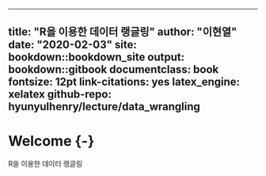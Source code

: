 
--- 
title: "R을 이용한 데이터 랭글링"
author: "이현열"
date: "2020-02-03"
site: bookdown::bookdown_site
output: bookdown::gitbook
documentclass: book
fontsize: 12pt
link-citations: yes
latex_engine: xelatex
github-repo: hyunyulhenry/lecture/data_wrangling
---

# Welcome {-}

R을 이용한 데이터 랭글링
